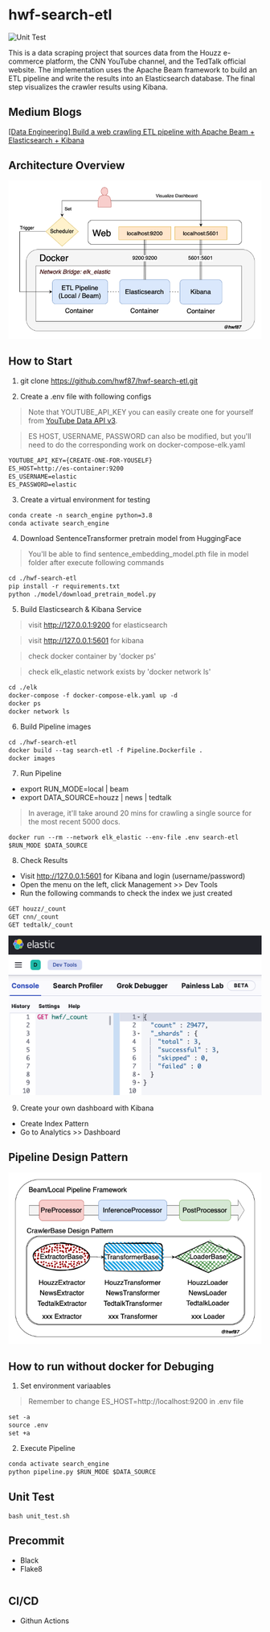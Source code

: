 # hwf-search-etl
![Unit Test](https://github.com/hwf87/hwf-search-etl/actions/workflows/github-actions.yml/badge.svg?event=push)

This is a data scraping project that sources data from the Houzz e-commerce platform, the CNN YouTube channel, and the TedTalk official website. The implementation uses the Apache Beam framework to build an ETL pipeline and write the results into an Elasticsearch database. The final step visualizes the crawler results using Kibana.

## Medium Blogs
[[Data Engineering] Build a web crawling ETL pipeline with Apache Beam + Elasticsearch + Kibana](https://jackyfu1995.medium.com)

## Architecture Overview
![plot](./docs/app_arch.png)

## How to Start
1. git clone https://github.com/hwf87/hwf-search-etl.git

2. Create a .env file with following configs
> Note that YOUTUBE_API_KEY you can easily create one for yourself from [YouTube Data API v3](https://console.cloud.google.com/apis/library/youtube.googleapis.com).

> ES HOST, USERNAME, PASSWORD can also be modified, but you'll need to do the corresponding work on docker-compose-elk.yaml
```
YOUTUBE_API_KEY={CREATE-ONE-FOR-YOUSELF}
ES_HOST=http://es-container:9200
ES_USERNAME=elastic
ES_PASSWORD=elastic
```

3. Create a virtual environment for testing
```
conda create -n search_engine python=3.8
conda activate search_engine
```

4. Download SentenceTransformer pretrain model from HuggingFace
> You'll be able to find sentence_embedding_model.pth file in model folder after execute following commands
```
cd ./hwf-search-etl
pip install -r requirements.txt
python ./model/download_pretrain_model.py
```

5. Build Elasticsearch & Kibana Service
> visit http://127.0.0.1:9200 for elasticsearch

> visit http://127.0.0.1:5601 for kibana

> check docker container by 'docker ps'

> check elk_elastic network exists by 'docker network ls'
```
cd ./elk
docker-compose -f docker-compose-elk.yaml up -d
docker ps
docker network ls
```

6. Build Pipeline images
```
cd ./hwf-search-etl
docker build --tag search-etl -f Pipeline.Dockerfile .
docker images
```

7. Run Pipeline
- export RUN_MODE=local | beam
- export DATA_SOURCE=houzz | news | tedtalk
> In average, it'll take around 20 mins for crawling a single source for the most recent 5000 docs.
```
docker run --rm --network elk_elastic --env-file .env search-etl $RUN_MODE $DATA_SOURCE
```

8. Check Results
- Visit http://127.0.0.1:5601 for Kibana and login (username/password)
- Open the menu on the left, click Management >> Dev Tools
- Run the following commands to check the index we just created
```
GET houzz/_count
GET cnn/_count
GET tedtalk/_count
```
![plot](./docs/check_kibana.png)

9. Create your own dashboard with Kibana
- Create Index Pattern
- Go to Analytics >> Dashboard

## Pipeline Design Pattern
![plot](./docs/pipeline_design.png)

## How to run without docker for Debuging
1. Set environment variaables
> Remember to change ES_HOST=http://localhost:9200 in .env file
```
set -a
source .env
set +a
```
2. Execute Pipeline
```
conda activate search_engine
python pipeline.py $RUN_MODE $DATA_SOURCE
```

## Unit Test
```
bash unit_test.sh
```

## Precommit
- Black
- Flake8
```
```

## CI/CD
- Githun Actions
```
```

